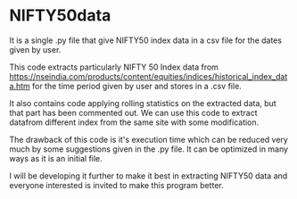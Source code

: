 # NIFTY50data
It is a single .py file that give NIFTY50 index data in a csv file for the dates given by user.

This code extracts particularly  NIFTY 50 Index data from 
https://nseindia.com/products/content/equities/indices/historical_index_data.htm
for the time period given by user and stores in a .csv file.

It also contains code applying rolling statistics on the extracted data, but that part has been commented out.
We can use this code to extract datafrom different index from the same site with some modification.

The drawback of this code is it's execution time which can be reduced very much by some suggestions given in the .py file.
It can be optimized in many ways as it is an initial file.

I will be developing it further to make it best in extracting NIFTY50 data and everyone interested is invited to make this program better.



